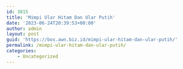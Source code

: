 ```yaml
---
id: 3815
title: 'Mimpi Ular Hitam Dan Ular Putih'
date: '2023-06-24T20:39:53+00:00'
author: admin
layout: post
guid: 'https://bos.awn.biz.id/mimpi-ular-hitam-dan-ular-putih/'
permalink: /mimpi-ular-hitam-dan-ular-putih/
categories:
    - Uncategorized
---
```


